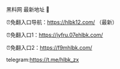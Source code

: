 黑料网 最新地址 👋

⏰免翻入口导航：https://hlbk12.com/ （最新）

⏰免翻入口1：https://jyfru.07ehlbk.com/

⏰免翻入口2：https://f9mhlbk.com/

telegram:https://t.me/hlbk_zx
